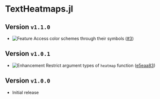 # TextHeatmaps.jl
## Version `v1.1.0`
* ![Feature][badge-feature] Access color schemes through their symbols ([#3][pr-3])

## Version `v1.0.1`
* ![Enhancement][badge-enhancement] Restrict argument types of `heatmap` function ([e5eaa83][commit-e5eaa83])

## Version `v1.0.0`
* Initial release

[pr-3]: https://github.com/Julia-XAI/TextHeatmaps.jl/pull/3

[commit-e5eaa83]: https://github.com/Julia-XAI/TextHeatmaps.jl/commit/e5eaa83

[badge-breaking]: https://img.shields.io/badge/BREAKING-red.svg
[badge-deprecation]: https://img.shields.io/badge/deprecation-orange.svg
[badge-feature]: https://img.shields.io/badge/feature-green.svg
[badge-enhancement]: https://img.shields.io/badge/enhancement-blue.svg
[badge-bugfix]: https://img.shields.io/badge/bugfix-purple.svg
[badge-security]: https://img.shields.io/badge/security-black.svg
[badge-experimental]: https://img.shields.io/badge/experimental-lightgrey.svg
[badge-maintenance]: https://img.shields.io/badge/maintenance-gray.svg
[badge-docs]: https://img.shields.io/badge/docs-orange.svg

